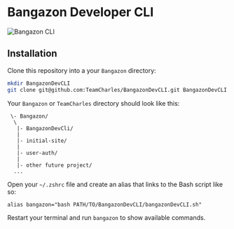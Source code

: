 # Bangazon Developer CLI

![Bangazon CLI](https://i.imgur.com/CVv004t.png)

## Installation

Clone this repository into a your `Bangazon` directory:

```sh
mkdir BangazonDevCLI
git clone git@github.com:TeamCharles/BangazonDevCLI.git BangazonDevCLI
```

Your `Bangazon` or `TeamCharles` directory should look like this:

```
 \- Bangazon/
  \
   |- BangazonDevCli/
   |
   |- initial-site/
   |
   |- user-auth/
   |
   |- other future project/
  ...
```

Open your `~/.zshrc` file and create an alias that links to the Bash script like so:

`alias bangazon="bash PATH/TO/BangazonDevCLI/bangazonDevCLI.sh"`

Restart your terminal and run `bangazon` to show available commands.
